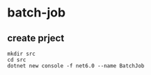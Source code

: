 # batch-job

## create prject

```shell
mkdir src
cd src
dotnet new console -f net6.0 --name BatchJob
```
